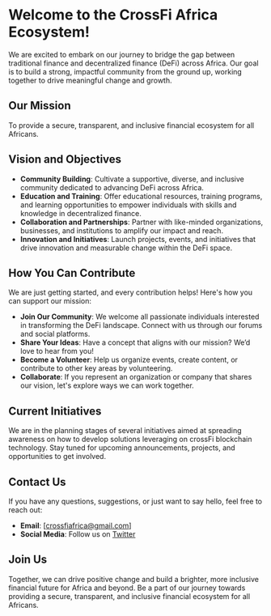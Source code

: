 # Welcome to the CrossFi Africa Ecosystem!

We are excited to embark on our journey to bridge the gap between traditional finance and decentralized finance (DeFi) across Africa. Our goal is to build a strong, impactful community from the ground up, working together to drive meaningful change and growth.

## Our Mission

To provide a secure, transparent, and inclusive financial ecosystem for all Africans.

## Vision and Objectives

- **Community Building**: Cultivate a supportive, diverse, and inclusive community dedicated to advancing DeFi across Africa.
- **Education and Training**: Offer educational resources, training programs, and learning opportunities to empower individuals with skills and knowledge in decentralized finance.
- **Collaboration and Partnerships**: Partner with like-minded organizations, businesses, and institutions to amplify our impact and reach.
- **Innovation and Initiatives**: Launch projects, events, and initiatives that drive innovation and measurable change within the DeFi space.

## How You Can Contribute

We are just getting started, and every contribution helps! Here's how you can support our mission:

- **Join Our Community**: We welcome all passionate individuals interested in transforming the DeFi landscape. Connect with us through our forums and social platforms.
- **Share Your Ideas**: Have a concept that aligns with our mission? We’d love to hear from you!
- **Become a Volunteer**: Help us organize events, create content, or contribute to other key areas by volunteering.
- **Collaborate**: If you represent an organization or company that shares our vision, let's explore ways we can work together.

## Current Initiatives

We are in the planning stages of several initiatives aimed at spreading awareness on how to develop solutions leveraging on crossFi blockchain technology. Stay tuned for upcoming announcements, projects, and opportunities to get involved.

## Contact Us

If you have any questions, suggestions, or just want to say hello, feel free to reach out:

- **Email**: [crossfiafrica@gmail.com]
- **Social Media**: Follow us on [Twitter](https://x.com/CrossFiAfrica)

## Join Us

Together, we can drive positive change and build a brighter, more inclusive financial future for Africa and beyond. Be a part of our journey towards providing a secure, transparent, and inclusive financial ecosystem for all Africans.
